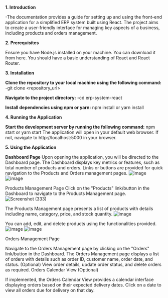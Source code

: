 **1. Introduction**

-The documentation provides a guide for setting up and using the front-end application for a simplified ERP system built using React. The project aims to create a user-friendly interface for managing key aspects of a business, including products and orders management.

**2. Prerequisites**

Ensure you have Node.js installed on your machine. You can download it from here.
You should have a basic understanding of React and React Router.

**3. Installation**

**Clone the repository to your local machine using the following command:**
-git clone <repository_url>

**Navigate to the project directory:**
-cd erp-system-react

**Install dependencies using npm or yarn:**
npm install
or
yarn install

**4. Running the Application**

**Start the development server by running the following command:**
npm start
or
yarn start
The application will open in your default web browser. If not, navigate to http://localhost:5000 in your browser.

**5. Using the Application**

**Dashboard Page**
Upon opening the application, you will be directed to the Dashboard page.
The Dashboard displays key metrics or features, such as total number of products and orders.
Links or buttons are provided for quick navigation to the Products and Orders management pages.
![image](https://github.com/PratyayRaj/Pratyay_ERP/assets/109647311/d50b5cee-b1cc-41e3-a998-1acf6b28e124)
![image](https://github.com/PratyayRaj/Pratyay_ERP/assets/109647311/86948b1a-9134-417c-a15d-e9c610064f4b)

Products Management Page
Click on the "Products" link/button in the Dashboard to navigate to the Products Management page.
![Screenshot (333)](https://github.com/PratyayRaj/Pratyay_ERP/assets/109647311/07d9ff9d-43c4-47f8-8287-1b3a5f366a12)

The Products Management page presents a list of products with details including name, category, price, and stock quantity.
![image](https://github.com/PratyayRaj/Pratyay_ERP/assets/109647311/7b1352de-f841-43e4-ab14-f4dff0503b8c)

You can add, edit, and delete products using the functionalities provided.
![image](https://github.com/PratyayRaj/Pratyay_ERP/assets/109647311/b8a1adb7-367c-4cf6-8368-1564fb0ea3f9)  ![image](https://github.com/PratyayRaj/Pratyay_ERP/assets/109647311/e31a0b1c-0653-4ef6-a308-9bf29ee439d5)



Orders Management Page

Navigate to the Orders Management page by clicking on the "Orders" link/button in the Dashboard.
The Orders Management page displays a list of orders with details such as order ID, customer name, order date, and status.
(Optional) View order details, update order status, and delete orders as required.
Orders Calendar View (Optional)

If implemented, the Orders Calendar View provides a calendar interface displaying orders based on their expected delivery dates.
Click on a date to view all orders due for delivery on that day.
